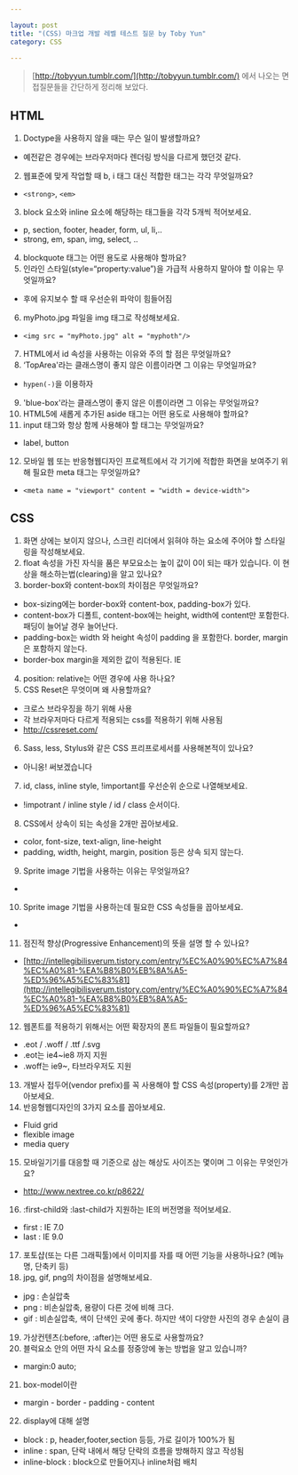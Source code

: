```yaml
---

layout: post
title: "(CSS) 마크업 개발 레벨 테스트 질문 by Toby Yun"
category: CSS

---
```


> [http://tobyyun.tumblr.com/](http://tobyyun.tumblr.com/) 에서 나오는 면접질문들을 간단하게 정리해 보았다.

## HTML
1. Doctype을 사용하지 않을 때는 무슨 일이 발생할까요?
  * 예전같은 경우에는 브라우저마다 렌더링 방식을 다르게 했던것 같다.
2. 웹표준에 맞게 작업할 때 b, i 태그 대신 적합한 태그는 각각 무엇일까요?
  * `<strong>`, `<em>`
3. block 요소와 inline 요소에 해당하는 태그들을 각각 5개씩 적어보세요.
  * p, section, footer, header, form, ul, li,..
  * strong, em, span, img, select, ..
4. blockquote 태그는 어떤 용도로 사용해야 할까요?
5. 인라인 스타일(style=“property:value”)을 가급적 사용하지 말아야 할 이유는 무엇일까요?
  * 후에 유지보수 할 때 우선순위 파악이 힘들어짐
6. myPhoto.jpg 파일을 img 태그로 작성해보세요.
  * `<img src = "myPhoto.jpg" alt = "myphoth"/>`
7. HTML에서 id 속성을 사용하는 이유와 주의 할 점은 무엇일까요?
8. ‘TopArea'라는 클래스명이 좋지 않은 이름이라면 그 이유는 무엇일까요?
  * `hypen(-)`을 이용하자
9. 'blue-box'라는 클래스명이 좋지 않은 이름이라면 그 이유는 무엇일까요?
10. HTML5에 새롭게 추가된 aside 태그는 어떤 용도로 사용해야 할까요?
11. input 태그와 항상 함께 사용해야 할 태그는 무엇일까요?
  * label, button
12. 모바일 웹 또는 반응형웹디자인 프로젝트에서 각 기기에 적합한 화면을 보여주기 위해 필요한 meta 태그는 무엇일까요?
  * `<meta name = "viewport" content = "width = device-width">`

## CSS
1. 화면 상에는 보이지 않으나, 스크린 리더에서 읽혀야 하는 요소에 주어야 할 스타일링을 작성해보세요.
2. float 속성을 가진 자식을 품은 부모요소는 높이 값이 0이 되는 때가 있습니다. 이 현상을 해소하는법(clearing)을 알고 있나요?
3. border-box와 content-box의 차이점은 무엇일까요?
  * box-sizing에는 border-box와 content-box, padding-box가 있다.
  * content-box가 디폴트, content-box에는 height, width에 content만 포함한다. 패딩이 늘어날 경우 늘어난다.
  * padding-box는 width 와 height 속성이 padding 을 포함한다. border, margin 은 포함하지 않는다.
  * border-box margin을 제외한 값이 적용된다. IE
4. position: relative는 어떤 경우에 사용 하나요?
5. CSS Reset은 무엇이며 왜 사용할까요?
  * 크로스 브라우징을 하기 위해 사용
  * 각 브라우저마다 다르게 적용되는 css를 적용하기 위해 사용됨
  * http://cssreset.com/
6. Sass, less, Stylus와 같은 CSS 프리프로세서를 사용해본적이 있나요?
  * 아니옹! 써보겠습니다
7. id, class, inline style, !important를 우선순위 순으로 나열해보세요.
  * !impotrant / inline style / id / class 순서이다.
8. CSS에서 상속이 되는 속성을 2개만 꼽아보세요.
  * color, font-size, text-align, line-height
  * padding, width, height, margin, position 등은 상속 되지 않는다.
9. Sprite image 기법을 사용하는 이유는 무엇일까요?
  * 
10. Sprite image 기법을 사용하는데 필요한 CSS 속성들을 꼽아보세요.
  * 
11. 점진적 향상(Progressive Enhancement)의 뜻을 설명 할 수 있나요?
  * [http://intellegibilisverum.tistory.com/entry/%EC%A0%90%EC%A7%84%EC%A0%81-%EA%B8%B0%EB%8A%A5-%ED%96%A5%EC%83%81](http://intellegibilisverum.tistory.com/entry/%EC%A0%90%EC%A7%84%EC%A0%81-%EA%B8%B0%EB%8A%A5-%ED%96%A5%EC%83%81)
12. 웹폰트를 적용하기 위해서는 어떤 확장자의 폰트 파일들이 필요할까요?
  * .eot / .woff / .ttf /.svg
  * .eot는 ie4~ie8 까지 지원
  * .woff는 ie9~, 타브라우저도 지원
13. 개발사 접두어(vendor prefix)를 꼭 사용해야 할 CSS 속성(property)를 2개만 꼽아보세요.
14. 반응형웹디자인의 3가지 요소를 꼽아보세요.
  * Fluid grid
  * flexible image
  * media query
15. 모바일기기를 대응할 때 기준으로 삼는 해상도 사이즈는 몇이며 그 이유는 무엇인가요?
  * http://www.nextree.co.kr/p8622/
16. :first-child와 :last-child가 지원하는 IE의 버전명을 적어보세요.
  * first : IE 7.0
  * last : IE 9.0
17. 포토샵(또는 다른 그래픽툴)에서 이미지를 자를 때 어떤 기능을 사용하나요? (메뉴명, 단축키 등)
18. jpg, gif, png의 차이점을 설명해보세요.
  * jpg : 손실압축
  * png : 비손실압축, 용량이 다른 것에 비해 크다.
  * gif : 비손실압축, 색이 단색인 곳에 좋다. 하지만 색이 다양한 사진의 경우 손실이 큼
19. 가상컨텐츠(:before, :after)는 어떤 용도로 사용할까요?
20. 블럭요소 안의 어떤 자식 요소를 정중앙에 놓는 방법을 알고 있습니까?
  * margin:0 auto;
21. box-model이란
  * margin - border - padding - content
22. display에 대해 설명
  * block : p, header,footer,section 등등, 가로 길이가 100%가 됨
  * inline : span, 단락 내에서 해당 단락의 흐름을 방해하지 않고 작성됨
  * inline-block : block으로 만들어지나 inline처럼 배치

<br/><br/>